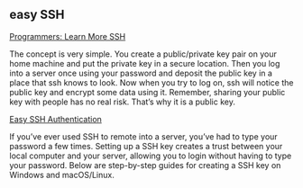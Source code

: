 ## easy SSH 
[Programmers: Learn More SSH](https://medium.com/for-linux-users/programmers-learn-more-ssh-d2985f1a6063)

The concept is very simple. You create a public/private key pair on your home machine and put the private key in a secure location. Then you log into a server once using your password and deposit the public key in a place that ssh knows to look.
Now when you try to log on, ssh will notice the public key and encrypt some data using it. Remember, sharing your public key with people has no real risk. That’s why it is a public key.

[Easy SSH Authentication](https://at0dd.medium.com/easy-ssh-authentication-7151303189a3)

If you’ve ever used SSH to remote into a server, you’ve had to type your password a few times. Setting up a SSH key creates a trust between your local computer and your server, allowing you to login without having to type your password. Below are step-by-step guides for creating a SSH key on Windows and macOS/Linux.
